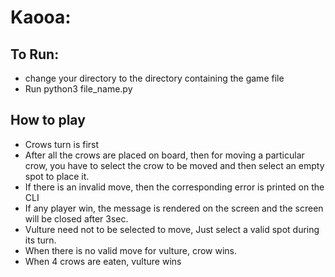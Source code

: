 # Kaooa:
## To Run:
- change your directory to the directory containing the game file
- Run python3 file_name.py
## How to play  
- Crows turn is first
- After all the crows are placed on board, then for moving a particular crow, you have to select the crow to be moved and then select an empty spot to place it.
- If there is an invalid move, then the corresponding error is printed on the CLI
- If any player win, the message is rendered on the screen and the screen will be closed after 3sec.
- Vulture need not to be selected to move, Just select a valid spot during its turn.
- When there is no valid move for vulture, crow wins.
- When 4 crows are eaten, vulture wins 